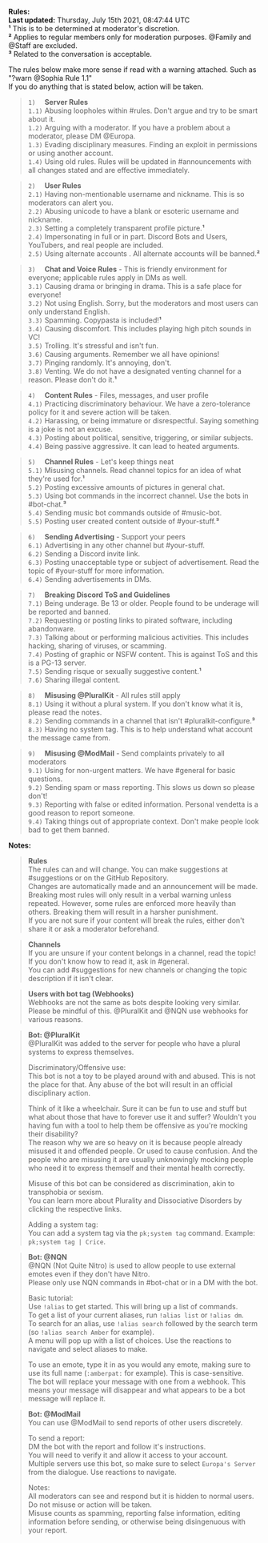 **__Rules__:**  
**Last updated:** Thursday, July 15th 2021, 08:47:44 UTC  
**¹** This is to be determined at moderator's discretion.  
**²** Applies to regular members only for moderation purposes. @Family and @Staff are excluded.  
**³** Related to the conversation is acceptable.  
  
The rules below make more sense if read with a warning attached. Such as "?warn @Sophia Rule 1.1"  
If you do anything that is stated below, action will be taken.  
  
> `1)  ` **Server Rules**  
> `1.1)` Abusing loopholes within #rules. Don't argue and try to be smart about it.  
> `1.2)` Arguing with a moderator. If you have a problem about a moderator, please DM @Europa.  
> `1.3)` Evading disciplinary measures. Finding an exploit in permissions or using another account.  
> `1.4)` Using old rules. Rules will be updated in #announcements with all changes stated and are effective immediately.  

> `2)  ` **User Rules**  
> `2.1)` Having non-mentionable username and nickname. This is so moderators can alert you.  
> `2.2)` Abusing unicode to have a blank or esoteric username and nickname.  
> `2.3)` Setting a completely transparent profile picture.**¹**  
> `2.4)` Impersonating in full or in part. Discord Bots and Users, YouTubers, and real people are included.  
> `2.5)` Using alternate accounts . All alternate accounts will be banned.**²**  

> `3)  ` **Chat and Voice Rules** - This is friendly environment for everyone; applicable rules apply in DMs as well.  
> `3.1)` Causing drama or bringing in drama. This is a safe place for everyone!  
> `3.2)` Not using English. Sorry, but the moderators and most users can only understand English.  
> `3.3)` Spamming. Copypasta is included!**¹**  
> `3.4)` Causing discomfort. This includes playing high pitch sounds in VC!  
> `3.5)` Trolling. It's stressful and isn't fun.  
> `3.6)` Causing arguments. Remember we all have opinions!  
> `3.7)` Pinging randomly. It's annoying, don't.  
> `3.8)` Venting. We do not have a designated venting channel for a reason. Please don't do it.**¹**  

> `4)  ` **Content Rules** - Files, messages, and user profile  
> `4.1)` Practicing discriminatory behaviour. We have a zero-tolerance policy for it and severe action will be taken.  
> `4.2)` Harassing, or being immature or disrespectful. Saying something is a joke is not an excuse.  
> `4.3)` Posting about political, sensitive, triggering, or similar subjects.  
> `4.4)` Being passive aggressive. It can lead to heated arguments.  

> `5)  ` **Channel Rules** - Let's keep things neat  
> `5.1)` Misusing channels. Read channel topics for an idea of what they're used for.**¹**  
> `5.2)` Posting excessive amounts of pictures in general chat.  
> `5.3)` Using bot commands in the incorrect channel. Use the bots in #bot-chat.**³**  
> `5.4)` Sending music bot commands outside of #music-bot.  
> `5.5)` Posting user created content outside of #your-stuff.**³**  

> `6)  ` **Sending Advertising** - Support your peers  
> `6.1)` Advertising in any other channel but #your-stuff.  
> `6.2)` Sending a Discord invite link.  
> `6.3)` Posting unacceptable type or subject of advertisement. Read the topic of #your-stuff for more information.  
> `6.4)` Sending advertisements in DMs.  

> `7)  ` **Breaking Discord ToS and Guidelines**  
> `7.1)` Being underage. Be 13 or older. People found to be underage will be reported and banned.  
> `7.2)` Requesting or posting links to pirated software, including abandonware.  
> `7.3)` Talking about or performing malicious activities. This includes hacking, sharing of viruses, or scamming.  
> `7.4)` Posting of graphic or NSFW content. This is against ToS and this is a PG-13 server.  
> `7.5)` Sending risque or sexually suggestive content.**¹**  
> `7.6)` Sharing illegal content.  

> `8)  ` **Misusing @PluralKit** - All rules still apply  
> `8.1)` Using it without a plural system. If you don't know what it is, please read the notes.  
> `8.2)` Sending commands in a channel that isn't #pluralkit-configure.**³**  
> `8.3)` Having no system tag. This is to help understand what account the message came from.  

> `9)  ` **Misusing @ModMail** - Send complaints privately to all moderators  
> `9.1)` Using for non-urgent matters. We have #general for basic questions.  
> `9.2)` Sending spam or mass reporting. This slows us down so please don't!  
> `9.3)` Reporting with false or edited information. Personal vendetta is a good reason to report someone.  
> `9.4)` Taking things out of appropriate context. Don't make people look bad to get them banned.  
  
**__Notes:__**  
> **Rules**  
> The rules can and will change. You can make suggestions at #suggestions or on the GitHub Repository.  
> Changes are automatically made and an announcement will be made.  
> Breaking most rules will only result in a verbal warning unless repeated. However, some rules are enforced more heavily than others. Breaking them will result in a harsher punishment.  
> If you are not sure if your content will break the rules, either don't share it or ask a moderator beforehand.  

> **Channels**  
> If you are unsure if your content belongs in a channel, read the topic! If you don't know how to read it, ask in #general.  
> You can add #suggestions for new channels or changing the topic description if it isn't clear.  

> **Users with bot tag (Webhooks)**  
> Webhooks are not the same as bots despite looking very similar. Please be mindful of this. @PluralKit and @NQN use webhooks for various reasons.  

> **Bot: @PluralKit**  
> @PluralKit was added to the server for people who have a plural systems to express themselves.  
>   
> Discriminatory/Offensive use:  
> This bot is not a toy to be played around with and abused. This is not the place for that. Any abuse of the bot will result in an official disciplinary action.  
>   
> Think of it like a wheelchair. Sure it can be fun to use and stuff but what about those that have to forever use it and suffer? Wouldn't you having fun with a tool to help them be offensive as you're mocking their disability?  
> The reason why we are so heavy on it is because people already misused it and offended people. Or used to cause confusion. And the people who are misusing it are usually unknowingly mocking people who need it to express themself and their mental health correctly.  
>   
> Misuse of this bot can be considered as discrimination, akin to transphobia or sexism.  
> You can learn more about Plurality and Dissociative Disorders by clicking the respective links.  
>   
> Adding a system tag:  
> You can add a system tag via the `pk;system tag` command. Example: `pk;system tag | Crice`.  

> **Bot: @NQN**  
> @NQN (Not Quite Nitro) is used to allow people to use external emotes even if they don't have Nitro.  
> Please only use NQN commands in #bot-chat or in a DM with the bot.  
>   
> Basic tutorial:  
> Use `!alias` to get started. This will bring up a list of commands.  
> To get a list of your current aliases, run `!alias list` or `!alias dm`.  
> To search for an alias, use `!alias search` followed by the search term (so `!alias search Amber` for example).  
> A menu will pop up with a list of choices. Use the reactions to navigate and select aliases to make.  
>   
> To use an emote, type it in as you would any emote, making sure to use its full name (`:amberpat:` for example). This is case-sensitive.  
> The bot will replace your message with one from a webhook. This means your message will disappear and what appears to be a bot message will replace it.  

> **Bot: @ModMail**  
> You can use @ModMail to send reports of other users discretely.  
>   
> To send a report:  
> DM the bot with the report and follow it's instructions.  
> You will need to verify it and allow it access to your account.  
> Multiple servers use this bot, so make sure to select `Europa's Server` from the dialogue. Use reactions to navigate.  
>   
> Notes:  
> All moderators can see and respond but it is hidden to normal users.  
> Do not misuse or action will be taken.  
> Misuse counts as spamming, reporting false information, editing information before sending, or otherwise being disingenuous with your report.  
  